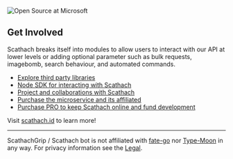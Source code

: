 ![Open Source at Microsoft](https://cdn.discordapp.com/attachments/1046495201176334467/1062920007216021525/sca-gh.jpg) 

## Get Involved

Scathach breaks itself into modules to allow users to interact with our API at lower levels or adding optional parameter such as bulk requests, imagebomb, search behaviour, and automated commands. 

* [Explore third party libraries](https://pypi.org/user/sinkaroid/)
* [Node SDK for interacting with Scathach](https://sinkaroid.github.io/scathach-api/)
* [Project and collaborations with Scathach](https://scathach.id/partners)
* [Purchase the microservice and its affiliated](https://www.patreon.com/checkout/scathach_bot/7767699)
* [Purchase PRO to keep Scathach online and fund development](https://scathach.id/pro)

Visit [scathach.id](https://scathach.id/) to learn more!

----

ScathachGrip / Scathach bot is not affiliated with [fate-go](https://fate-go.us/) nor [Type-Moon](https://typemoon.fandom.com/) in any way. For privacy information see the [Legal](https://scathach.id/legal).
